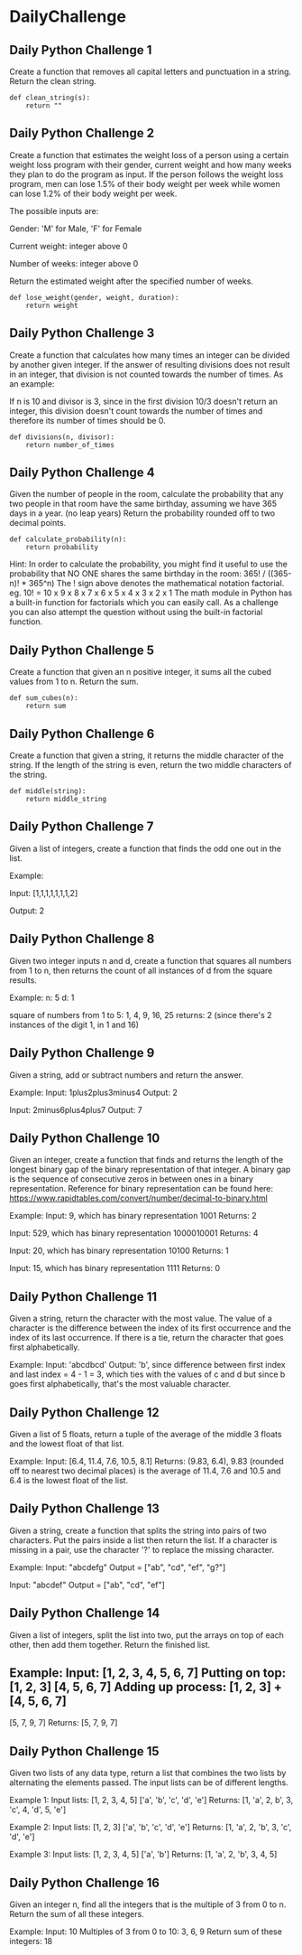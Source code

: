 # DailyChallenge
## Daily Python Challenge 1
Create a function that removes all capital letters and punctuation in a string. Return the clean string.

```
def clean_string(s):
    return ""
```

## Daily Python Challenge 2
Create a function that estimates the weight loss of a person using a certain weight loss program with their gender, current weight and how many weeks they plan to do the program as input. If the person follows the weight loss program, men can lose 1.5% of their body weight per week while women can lose 1.2% of their body weight per week. 

The possible inputs are:

Gender: 'M' for Male, 'F' for Female

Current weight: integer above 0

Number of weeks: integer above 0

Return the estimated weight after the specified number of weeks.

```
def lose_weight(gender, weight, duration):
    return weight
```

## Daily Python Challenge 3
Create a function that calculates how many times an integer can be divided by another given integer. If the answer of resulting divisions does not result in an integer, that division is not counted towards the number of times. As an example: 

If n is 10 and divisor is 3, since in the first division 10/3 doesn't return an integer, this division doesn't count towards the number of times and therefore its number of times should be 0.

```
def divisions(n, divisor):
    return number_of_times
```

## Daily Python Challenge 4
Given the number of people in the room, calculate the probability that any two people in that room have the same birthday, assuming we have 365 days in a year. (no leap years) Return the probability rounded off to two decimal points.

```
def calculate_probability(n):
    return probability
```

Hint: In order to calculate the probability, you might find it useful to use the probability that NO ONE shares the same birthday in the room:
365! / ((365-n)! * 365^n)
The ! sign above denotes the mathematical notation factorial. eg. 10! = 10 x 9 x 8 x 7 x 6 x 5 x 4 x 3 x 2 x 1
The math module in Python has a built-in function for factorials which you can easily call. As a challenge you can also attempt the question without using the built-in factorial function.

## Daily Python Challenge 5
Create a function that given an n positive integer, it sums all the cubed values from 1 to n. Return the sum.

```
def sum_cubes(n):
    return sum
```

## Daily Python Challenge 6
Create a function that given a string, it returns the middle character of the string. If the length of the string is even, return the two middle characters of the string.

```
def middle(string):
    return middle_string
```

## Daily Python Challenge 7
Given a list of integers, create a function that finds the odd one out in the list.

Example:

Input: [1,1,1,1,1,1,1,2]

Output: 2

## Daily Python Challenge 8
Given two integer inputs n and d, create a function that squares all numbers from 1 to n, then returns the count of all instances of d from the square results.  

Example: 
n: 5
d: 1

square of numbers from 1 to 5: 1, 4, 9, 16, 25
returns: 2 (since there's 2 instances of the digit 1, in 1 and 16)

## Daily Python Challenge 9
Given a string, add or subtract numbers and return the answer.

Example:
Input: 1plus2plus3minus4
Output: 2

Input: 2minus6plus4plus7
Output: 7


## Daily Python Challenge 10
Given an integer, create a function that finds and returns the length of the longest binary gap of the binary representation of that integer. A binary gap is the sequence of consecutive zeros in between ones in a binary representation. Reference for binary representation can be found here: https://www.rapidtables.com/convert/number/decimal-to-binary.html

Example:
Input: 9, which has binary representation 1001
Returns: 2

Input: 529, which has binary representation 1000010001
Returns: 4

Input: 20, which has binary representation 10100
Returns: 1

Input: 15, which has binary representation 1111
Returns: 0


## Daily Python Challenge 11
Given a string, return the character with the most value. The value of a character is the difference between the index of its first occurrence and the index of its last occurrence. If there is a tie, return the character that goes first alphabetically.

Example:
Input: 'abcdbcd'
Output: 'b', since difference between first index and last index = 4 - 1 = 3, which ties with the values of c and d but since b goes first alphabetically, that's the most valuable character.


## Daily Python Challenge 12
Given a list of 5 floats, return a tuple of the average of the middle 3 floats and the lowest float of that list.

Example:
Input:
[6.4, 11.4, 7.6, 10.5, 8.1]
Returns:
(9.83, 6.4), 9.83 (rounded off to nearest two decimal places) is the average of 11.4, 7.6 and 10.5 and 6.4 is the lowest float of the list.


## Daily Python Challenge 13
Given a string, create a function that splits the string into pairs of two characters. Put the pairs inside a list then return the list. If a character is missing in a pair, use the character '?' to replace the missing character.

Example:
Input: "abcdefg"
Output = ["ab", "cd", "ef", "g?"]

Input: "abcdef"
Output = ["ab", "cd", "ef"]


## Daily Python Challenge 14
Given a list of integers, split the list into two, put the arrays on top of each other, then add them together. Return the finished list.

Example:
Input:
[1, 2, 3, 4, 5, 6, 7]
Putting on top:
[1, 2, 3]
[4, 5, 6, 7]
Adding up process:
[1, 2, 3]
+
[4, 5, 6, 7]
------------
[5, 7, 9, 7]
Returns:
[5, 7, 9, 7]


## Daily Python Challenge 15
Given two lists of any data type, return a list that combines the two lists by alternating the elements passed. The input lists can be of different lengths.

Example 1:
Input lists: 
[1, 2, 3, 4, 5]
['a', 'b', 'c', 'd', 'e']
Returns:
[1, 'a', 2, b', 3, 'c', 4, 'd', 5, 'e']

Example 2:
Input lists:
[1, 2, 3]
['a', 'b', 'c', 'd', 'e']
Returns:
[1, 'a', 2, 'b', 3, 'c', 'd', 'e']

Example 3:
Input lists:
[1, 2, 3, 4, 5]
['a', 'b']
Returns:
[1, 'a', 2, 'b', 3, 4, 5]


## Daily Python Challenge 16
Given an integer n, find all the integers that is the multiple of 3 from 0 to n. Return the sum of all these integers.

Example:
Input: 
10
Multiples of 3 from 0 to 10:
3, 6, 9
Return sum of these integers:
18




